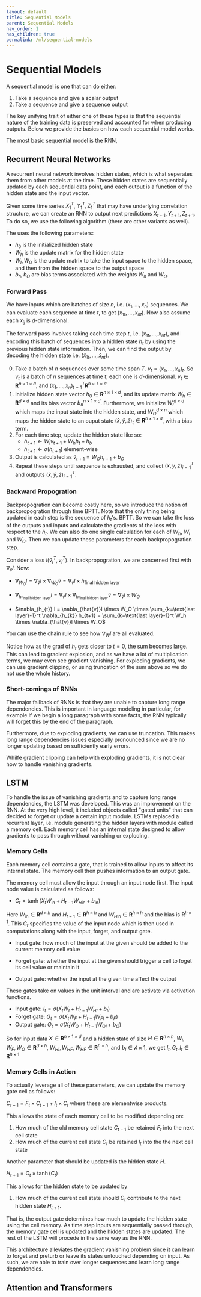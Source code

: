 ```yaml
---
layout: default
title: Sequential Models
parent: Sequential Models
nav_order: 1
has_children: true
permalink: /ml/sequential-models
---
```


# Sequential Models

A sequential model is one that can do either:

1. Take a sequence and give a scalar output
2. Take a sequence and give a sequence output

The key unifying trait of either one of these types is that the sequential nature of the training data is preserved and accounted for when producing outputs. Below we provide the basics on how each sequential model works.

The most basic sequential model is the RNN, 

## Recurrent Neural Networks

A recurrent neural network involves hidden states, which is what seperates them from other models at the time. These hidden states are sequentially updated by each sequential data point, and each output is a function of the hidden state and the input vector.

Given some time series $X_1^T$, $Y_1^T, Z_1^T$ that may have underlying correlation structure, we can create an RNN to output next predictions $X_{t+1}, Y_{t+1}, Z_{t+1}$. To do so, we use the following algorithm (there are other variants as well).

The uses the following parameters:

- $h_0$ is the initialized hidden state
- $W_h$ is the update matrix for the hidden state
- $W_I, W_0$ is the update matrix to take the input space to the hidden space, and then from the hidden space to the output space
- $b_h, b_O$ are bias terms associated with the weights $W_h$ and $W_O$. 

### Forward Pass

We have inputs which are batches of size $n$, i.e. $(x_1,...,x_n)$ sequences. We can evaluate each sequence at time $t$, to get $(x_{1t}, ...,x_{nt})$. Now also assume each $x_{ij}$ is $d$-dimensional. 

The forward pass involves taking each time step $t$, i.e. $(x_{1t},...,x_{nt})$, and encoding this batch of sequences into a hidden state $h_t$ by using the previous hidden state information. Then, we can find the output by decoding the hidden state i.e. $(\hat{x}_{1t},...,\hat{x}_{nt})$.

0. Take a batch of $n$ sequences over some time span $T$. $v_t = (x_1,...,x_n)_t$. So $v_t$ is a batch of $n$ sequences at time $t$, each one is $d$-dimensional. $v_t \in \mathbf{R}^{n\times 1 \times d}$, and $(x_1,...,x_n)_{t=1}^T \mathbf{R}^{n\times T\times d}$
1. Initialize hidden state vector $h_0 \in \mathbf{R}^{n \times 1 \times d}$, and its update matrix $W_h \in \mathbf{R}^{d \times d}$ and its bias vector $b_h ^{n\times 1 \times d}$. Furthermore, we initialize $W_I^{d\times d}$ which maps the input state into the hidden state, and $W_O^{d \times n}$ which maps the hidden state to an ouput state $(\hat{x},\hat{y},\hat{z})_t \in \mathbf{R}^{n\times 1 \times d}$, with a bias term.
2. For each time step, update the hidden state like so:
    - $h_{t+1} \leftarrow W_I v_{t+1} + W_h h_t + h_b$
    - $h_{t+1} \leftarrow \sigma(h_{t+1})$ element-wise
3. Output is calculated as $\hat{v}_{t+1} = W_O h_{t+1} + b_O$
4. Repeat these steps until sequence is exhausted, and collect $(x,y,z)_{i=1}^T$ and outputs $(\hat{x},\hat{y},\hat{z})_{i=1}^T$. 



### Backward Propogration

Backpropogration can become costly here, so we introduce the notion of backpropogration through time BPTT. Note that the only thing being updated in each step is the sequence of $h_t$'s. BPTT. So we can take the loss of the outputs and inputs and calculate the gradients of the loss with respect to the $h_t$. We can also do one single calculation for each of $W_h$, $W_I$ and $W_O$. Then we can update these parameters for each backpropogration step.

Consider a loss $l(\hat{v}_i^T , v_i^T)$. In backpropogration, we are concerned first with $\nabla_{\hat{v}} l$. Now:

- $\nabla_{W_O} l = \nabla_{\hat{v}}l \times \nabla_{W_O}\hat{v} = \nabla_{\hat{v}}l \times h_{\text{final hidden layer}}$

- $\nabla_{h_{\text{final hidden layer}}} l = \nabla_{\hat{v}}l \times \nabla_{h_{\text{final hidden layer}}}\hat{v} = \nabla_{\hat{v}}l \times W_O$

- $\nabla_{h_{t}} l = \nabla_{\hat{v}}l \times W_O \times \sum_{k=\text{last layer}-1}^t \nabla_{h_{k}} h_{t+1} = \sum_{k=\text{last layer}-1}^t W_h \times \nabla_{\hat{v}}l \times W_O$

You can use the chain rule to see how $\nabla_W l$ are all evaluated. 

Notice how as the grad of $h_t$ gets closer to $t=0$, the sum becomes large. This can lead to gradient explosion, and as we have a lot of multiplication terms, we may even see gradient vanishing. For exploding gradients, we can use gradient clipping, or using truncation of the sum above so we do not use the whole history.

### Short-comings of RNNs

The major fallback of RNNs is that they are unable to capture long range dependencies. This is important in language modeling in particular, for example if we begin a long paragraph with some facts, the RNN typically will forget this by the end of the paragraph. 

Furthermore, due to exploding gradients, we can use truncation. This makes long range dependencies issues especially pronounced since we are no longer updating based on sufficiently early errors.

Whilfe gradient clipping can help with exploding gradients, it is not clear how to handle vanishing gradients.

## LSTM

To handle the issue of vanishing gradients and to capture long range dependencies, the LSTM was developed. This was an improvement on the RNN. At the very high level, it included objects called "gated units" that can decided to forget or update a certain input module. LSTMs replaced a recurrent layer, i.e. module generating the hidden layers with module called a memory cell. Each memory cell has an internal state designed to allow gradients to pass through without vanishing or exploding.

### Memory Cells

Each memory cell contains a gate, that is trained to allow inputs to affect its internal state. The memory cell then pushes information to an output gate.

The memory cell must allow the input through an input node first. The input node value is calculated as follows:

- $C_t = \tanh(X_tW_{\text{in}} + H_{t-1}W_{H\text{in}} + b_\text{in})$

Here $W_{\text{in}} \in \mathbf{R}^{d\times h}$ and $H_{t-1} \in \mathbf{R}^{h\times h}$ and $W_{H\text{in}} \in \mathbf{R}^{h\times h}$ and the bias is $\mathbf{R}^{h\times 1}$. This $C_t$ specifies the value of the input node which is then used in computations along with the input, forget, and output gate.

- Input gate: how much of the input at the given should be added to the current memory cell value

- Forget gate: whether the input at the given should trigger a cell to foget its cell value or maintain it

- Output gate: whether the input at the given time affect the output

These gates take on values in the unit interval and are activate via activation functions.

- Input gate: $I_t = \sigma(X_tW_{I} + H_{t-1}W_{HI} + b_I)$
- Forget gate: $G_t = \sigma(X_tW_{F} + H_{t-1}W_{FI} + b_F)$
- Output gate: $O_t = \sigma(X_tW_{O} + H_{t-1}W_{OI} + b_O)$

So for input data $X \in \mathbf{R}^{n\times 1 \times d}$ and a hidden state of size $H\in \mathbf{R}^{n\times h}$, $W_I, W_F, W_O \in \mathbf{R}^{d \times h}$, $W_{HI}, W_{HF}, W_{HF} \in \mathbf{R}^{h \times h}$, and $b_I \in \mathcal{h\times 1}$, we get $I_t, G_t, I_t \in \mathbf{R}^{h\times 1}$


### Memory Cells in Action

To actually leverage all of these parameters, we can update the memory gate cell as follows:

$C_{t+1} = F_t \times C_{t-1} + I_t \times C_{t}$ where these are elementwise products.

This allows the state of each memory cell to be modified depending on:

1. How much of the old memory cell state $C_{t-1}$ be retained $F_t$ into the next cell state
2. How much of the current cell state $C_t$ be retained $I_t$ into the the next cell state

Another parameter that should be updated is the hidden state $H$. 

$H_{t+1} = O_t \times \tanh(C_t)$

This allows for the hidden state to be updated by

1. How much of the current cell state should $C_t$ contribute to the next hidden state $H_{t+1}$.

That is, the output gate determines how much to update the hidden state using the cell memory. As time step inputs are sequentially passed through, the memory gate cell is updated and the hidden states are updated. The rest of the LSTM will procede in the same way as the RNN.

This architecture alleviates the gradient vanishing problem since it can learn to forget and preturb or leave its states untouched depending on input. As such, we are able to train over longer sequences and learn long range dependencies.

## Attention and Transformers


